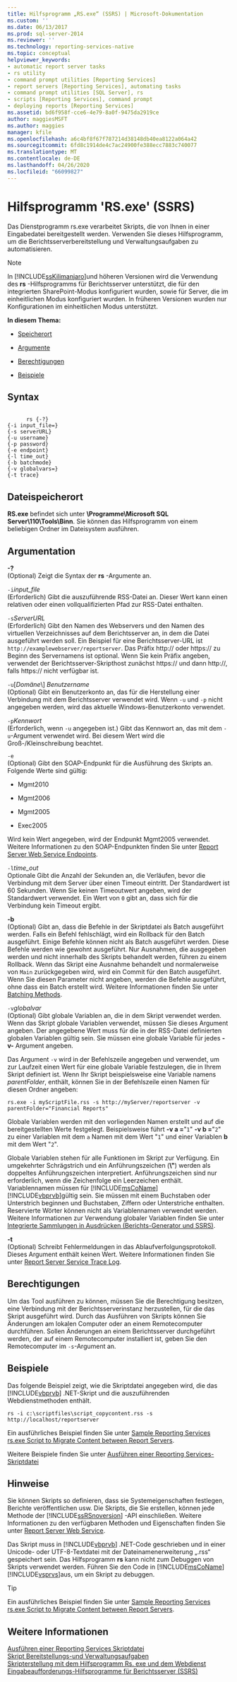 ```yaml
---
title: Hilfsprogramm „RS.exe“ (SSRS) | Microsoft-Dokumentation
ms.custom: ''
ms.date: 06/13/2017
ms.prod: sql-server-2014
ms.reviewer: ''
ms.technology: reporting-services-native
ms.topic: conceptual
helpviewer_keywords:
- automatic report server tasks
- rs utility
- command prompt utilities [Reporting Services]
- report servers [Reporting Services], automating tasks
- command prompt utilities [SQL Server], rs
- scripts [Reporting Services], command prompt
- deploying reports [Reporting Services]
ms.assetid: bd6f958f-cce6-4e79-8a0f-9475da2919ce
author: maggiesMSFT
ms.author: maggies
manager: kfile
ms.openlocfilehash: a6c4bf8f67f787214d38148db40ea8122a064a42
ms.sourcegitcommit: 6fd8c1914de4c7ac24900fe388ecc7883c740077
ms.translationtype: MT
ms.contentlocale: de-DE
ms.lasthandoff: 04/26/2020
ms.locfileid: "66099827"
---
```

# <a name="rsexe-utility-ssrs"></a>Hilfsprogramm 'RS.exe' (SSRS)
  Das Dienstprogramm rs.exe verarbeitet Skripts, die von Ihnen in einer Eingabedatei bereitgestellt werden. Verwenden Sie dieses Hilfsprogramm, um die Berichtsserverbereitstellung und Verwaltungsaufgaben zu automatisieren.  
  
> [!NOTE]  
>  In [!INCLUDE[ssKilimanjaro](../../includes/sskilimanjaro-md.md)]und höheren Versionen wird die Verwendung des **rs** -Hilfsprogramms für Berichtsserver unterstützt, die für den integrierten SharePoint-Modus konfiguriert wurden, sowie für Server, die im einheitlichen Modus konfiguriert wurden. In früheren Versionen wurden nur Konfigurationen im einheitlichen Modus unterstützt.  
  
 **In diesem Thema:**  
  
-   [Speicherort](#bkmk_filelocation)  
  
-   [Argumente](#bkmk_arguments)  
  
-   [Berechtigungen](#bkmk_permissions)  
  
-   [Beispiele](#bkmk_examples)  
  
## <a name="syntax"></a>Syntax  
  
```  
  
      rs {-?}  
{-i input_file=}  
{-s serverURL}  
{-u username}  
{-p password}  
{-e endpoint}  
{-l time_out}  
{-b batchmode}  
{-v globalvars=}  
{-t trace}  
```  
  
##  <a name="file-location"></a><a name="bkmk_filelocation"></a> Dateispeicherort  
 **RS.exe** befindet sich unter **\Programme\Microsoft SQL Server\110\Tools\Binn**. Sie können das Hilfsprogramm von einem beliebigen Ordner im Dateisystem ausführen.  
  
##  <a name="arguments"></a><a name="bkmk_arguments"></a>Argumentation  
 **-?**  
 (Optional) Zeigt die Syntax der **rs** -Argumente an.  
  
 `-i`*input_file*  
 (Erforderlich) Gibt die auszuführende RSS-Datei an. Dieser Wert kann einen relativen oder einen vollqualifizierten Pfad zur RSS-Datei enthalten.  
  
 `-s`*ServerURL*  
 (Erforderlich) Gibt den Namen des Webservers und den Namen des virtuellen Verzeichnisses auf dem Berichtsserver an, in dem die Datei ausgeführt werden soll. Ein Beispiel für eine Berichtsserver-URL ist `http://examplewebserver/reportserver`. Das Präfix http:// oder https:// zu Beginn des Servernamens ist optional. Wenn Sie kein Präfix angeben, verwendet der Berichtsserver-Skripthost zunächst https:// und dann http://, falls https:// nicht verfügbar ist.  
  
 `-u`[*Domäne*\\] *Benutzername*  
 (Optional) Gibt ein Benutzerkonto an, das für die Herstellung einer Verbindung mit dem Berichtsserver verwendet wird. Wenn `-u` und `-p` nicht angegeben werden, wird das aktuelle Windows-Benutzerkonto verwendet.  
  
 `-p`*Kennwort*  
 (Erforderlich, wenn `-u` angegeben ist.) Gibt das Kennwort an, das mit dem `-u`-Argument verwendet wird. Bei diesem Wert wird die Groß-/Kleinschreibung beachtet.  
  
 `-e`  
 (Optional) Gibt den SOAP-Endpunkt für die Ausführung des Skripts an. Folgende Werte sind gültig:  
  
-   Mgmt2010  
  
-   Mgmt2006  
  
-   Mgmt2005  
  
-   Exec2005  
  
 Wird kein Wert angegeben, wird der Endpunkt Mgmt2005 verwendet. Weitere Informationen zu den SOAP-Endpunkten finden Sie unter [Report Server Web Service Endpoints](../report-server-web-service/methods/report-server-web-service-endpoints.md).  
  
 `-l`*time_out*  
 Optionale Gibt die Anzahl der Sekunden an, die Verläufen, bevor die Verbindung mit dem Server über einen Timeout eintritt. Der Standardwert ist 60 Sekunden. Wenn Sie keinen Timeoutwert angeben, wird der Standardwert verwendet. Ein Wert von `0` gibt an, dass sich für die Verbindung kein Timeout ergibt.  
  
 **-b**  
 (Optional) Gibt an, dass die Befehle in der Skriptdatei als Batch ausgeführt werden. Falls ein Befehl fehlschlägt, wird ein Rollback für den Batch ausgeführt. Einige Befehle können nicht als Batch ausgeführt werden. Diese Befehle werden wie gewohnt ausgeführt. Nur Ausnahmen, die ausgegeben werden und nicht innerhalb des Skripts behandelt werden, führen zu einem Rollback. Wenn das Skript eine Ausnahme behandelt und normalerweise von `Main` zurückgegeben wird, wird ein Commit für den Batch ausgeführt. Wenn Sie diesen Parameter nicht angeben, werden die Befehle ausgeführt, ohne dass ein Batch erstellt wird. Weitere Informationen finden Sie unter [Batching Methods](../report-server-web-service-net-framework-soap-headers/batching-methods.md).  
  
 `-v`*globalvar*  
 (Optional) Gibt globale Variablen an, die in dem Skript verwendet werden. Wenn das Skript globale Variablen verwendet, müssen Sie dieses Argument angeben. Der angegebene Wert muss für die in der RSS-Datei definierten globalen Variablen gültig sein. Sie müssen eine globale Variable für jedes **-v-** Argument angeben.  
  
 Das Argument `-v` wird in der Befehlszeile angegeben und verwendet, um zur Laufzeit einen Wert für eine globale Variable festzulegen, die in Ihrem Skript definiert ist. Wenn Ihr Skript beispielsweise eine Variable namens *parentFolder*, enthält, können Sie in der Befehlszeile einen Namen für diesen Ordner angeben:  
  
 `rs.exe -i myScriptFile.rss -s http://myServer/reportserver -v parentFolder="Financial Reports"`  
  
 Globale Variablen werden mit den vorliegenden Namen erstellt und auf die bereitgestellten Werte festgelegt. Beispielsweise führt **-v a =**"`1`" **-v b =**"`2`" zu einer Variablen mit dem `a` Namen mit dem Wert "`1`" und einer Variablen **b** mit dem Wert "`2`".  
  
 Globale Variablen stehen für alle Funktionen im Skript zur Verfügung. Ein umgekehrter Schrägstrich und ein Anführungszeichen (**\\"**) werden als doppeltes Anführungszeichen interpretiert. Anführungszeichen sind nur erforderlich, wenn die Zeichenfolge ein Leerzeichen enthält. Variablennamen müssen für [!INCLUDE[msCoName](../../includes/msconame-md.md)] [!INCLUDE[vbprvb](../../includes/vbprvb-md.md)]gültig sein. Sie müssen mit einem Buchstaben oder Unterstrich beginnen und Buchstaben, Ziffern oder Unterstriche enthalten. Reservierte Wörter können nicht als Variablennamen verwendet werden. Weitere Informationen zur Verwendung globaler Variablen finden Sie unter [Integrierte Sammlungen in Ausdrücken &#40;Berichts-Generator und SSRS&#41;](../report-design/built-in-collections-in-expressions-report-builder.md).  
  
 **-t**  
 (Optional) Schreibt Fehlermeldungen in das Ablaufverfolgungsprotokoll. Dieses Argument enthält keinen Wert. Weitere Informationen finden Sie unter [Report Server Service Trace Log](../report-server/report-server-service-trace-log.md).  
  
##  <a name="permissions"></a><a name="bkmk_permissions"></a> Berechtigungen  
 Um das Tool ausführen zu können, müssen Sie die Berechtigung besitzen, eine Verbindung mit der Berichtsserverinstanz herzustellen, für die das Skript ausgeführt wird. Durch das Ausführen von Skripts können Sie Änderungen am lokalen Computer oder an einem Remotecomputer durchführen. Sollen Änderungen an einem Berichtsserver durchgeführt werden, der auf einem Remotecomputer installiert ist, geben Sie den Remotecomputer im `-s`-Argument an.  
  
##  <a name="examples"></a><a name="bkmk_examples"></a> Beispiele  
 Das folgende Beispiel zeigt, wie die Skriptdatei angegeben wird, die das [!INCLUDE[vbprvb](../../includes/vbprvb-md.md)] .NET-Skript und die auszuführenden Webdienstmethoden enthält.  
  
```  
rs -i c:\scriptfiles\script_copycontent.rss -s http://localhost/reportserver  
```  
  
  Ein ausführliches Beispiel finden Sie unter [Sample Reporting Services rs.exe Script to Migrate Content between Report Servers](sample-reporting-services-rs-exe-script-to-copy-content-between-report-servers.md).  
  
 Weitere Beispiele finden Sie unter [Ausführen einer Reporting Services-Skriptdatei](run-a-reporting-services-script-file.md)  
  
## <a name="remarks"></a>Hinweise  
 Sie können Skripts so definieren, dass sie Systemeigenschaften festlegen, Berichte veröffentlichen usw. Die Skripts, die Sie erstellen, können jede Methode der [!INCLUDE[ssRSnoversion](../../includes/ssrsnoversion-md.md)] -API einschließen. Weitere Informationen zu den verfügbaren Methoden und Eigenschaften finden Sie unter [Report Server Web Service](../report-server-web-service/report-server-web-service.md).  
  
 Das Skript muss in [!INCLUDE[vbprvb](../../includes/vbprvb-md.md)] .NET-Code geschrieben und in einer Unicode- oder UTF-8-Textdatei mit der Dateinamenerweiterung „.rss“ gespeichert sein. Das Hilfsprogramm **rs** kann nicht zum Debuggen von Skripts verwendet werden. Führen Sie den Code in [!INCLUDE[msCoName](../../includes/msconame-md.md)] [!INCLUDE[vsprvs](../../includes/vsprvs-md.md)]aus, um ein Skript zu debuggen.  
  
> [!TIP]  
>   Ein ausführliches Beispiel finden Sie unter [Sample Reporting Services rs.exe Script to Migrate Content between Report Servers](sample-reporting-services-rs-exe-script-to-copy-content-between-report-servers.md).  
  
## <a name="see-also"></a>Weitere Informationen  
 [Ausführen einer Reporting Services Skriptdatei](run-a-reporting-services-script-file.md)   
 [Skript Bereitstellungs-und Verwaltungsaufgaben](script-deployment-and-administrative-tasks.md)   
 [Skripterstellung mit dem Hilfsprogramm Rs. exe und dem Webdienst](script-with-the-rs-exe-utility-and-the-web-service.md)   
 [Eingabeaufforderungs-Hilfsprogramme für Berichtsserver &#40;SSRS&#41;](report-server-command-prompt-utilities-ssrs.md)  
  
  
